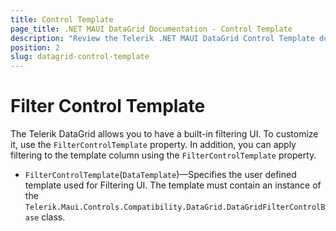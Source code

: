 ```yaml
---
title: Control Template
page_title: .NET MAUI DataGrid Documentation - Control Template
description: "Review the Telerik .NET MAUI DataGrid Control Template documentation article to learn more about applying custom filter to the DataGrid using FilterControlTemplate property."
position: 2
slug: datagrid-control-template
---
```


# Filter Control Template

The Telerik DataGrid allows you to have a built-in filtering UI. To customize it, use the `FilterControlTemplate` property. In addition, you can apply filtering to the template column using the `FilterControlTemplate` property.

* `FilterControlTemplate`(`DataTemplate`)&mdash;Specifies the user defined template used for Filtering UI. The template must contain an instance of the `Telerik.Maui.Controls.Compatibility.DataGrid.DataGridFilterControlBase` class. 

